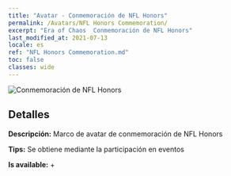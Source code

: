 ```yaml
---
title: "Avatar - Conmemoración de NFL Honors"
permalink: /Avatars/NFL Honors Commemoration/
excerpt: "Era of Chaos  Conmemoración de NFL Honors"
last_modified_at: 2021-07-13
locale: es
ref: "NFL Honors Commemoration.md"
toc: false
classes: wide
---
```

 ![Conmemoración de NFL Honors](/images/a/avatarFrame_94.png)

## Detalles

 **Descripción:** Marco de avatar de conmemoración de NFL Honors 

 **Tips:** Se obtiene mediante la participación en eventos 

 **Is available:**  + 

